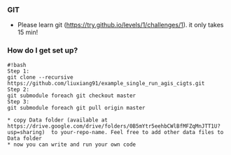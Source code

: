 

### GIT ###

* Please learn git (https://try.github.io/levels/1/challenges/1). it only takes 15 min!



### How do I get set up? ###



```
#!bash
Step 1:
git clone --recursive https://github.com/liuxiang91/example_single_run_agis_cigts.git
Step 2:
git submodule foreach git checkout master
Step 3:
git submodule foreach git pull origin master

* copy Data folder (available at https://drive.google.com/drive/folders/0B5mYtr5eehbCWlBfMFZqMnJTT1U?usp=sharing)  to your-repo-name. Feel free to add other data files to Data folder
* now you can write and run your own code
